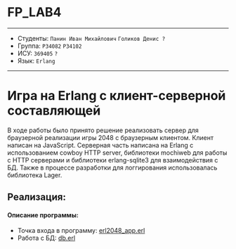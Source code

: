 # FP_LAB4

---

* Студенты: `Панин Иван Михайлович` `Голиков Денис ?`
* Группа: `P34082` `P34102`
* ИСУ: `369405`  `?`
* Язык: `Erlang`

--- 

# Игра на Erlang с клиент-серверной составляющей
В ходе работы было принято решение реализовать сервер для браузерной реализации игры 2048 с браузерным клиентом. Клиент написан на JavaScript. Серверная часть написана на Erlang с использованием cowboy HTTP server, библиотеки mochiweb для работы с HTTP серверами и библиотеки erlang-sqlite3 для взаимодействия с БД. Также в процессе разработки для логгирования использовалась библиотека Lager.

## Реализация:

#### Описание программы:
- Точка входа в программу: [erl2048_app.erl](server/src/erl2048_app.erl)
- Работа с БД: [db.erl](server/src/db.erl)
